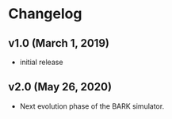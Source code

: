 Changelog
=============================

## v1.0 (March 1, 2019)
- initial release

## v2.0 (May 26, 2020)
- Next evolution phase of the BARK simulator.
